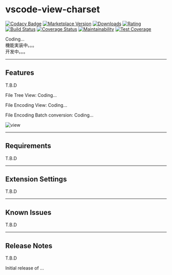 # vscode-view-charset

[![Codacy Badge](https://api.codacy.com/project/badge/Grade/d8ab25d02fba415d8690c09832c744cc)](https://app.codacy.com/gh/long-kudo/vscode-view-charset?utm_source=github.com&utm_medium=referral&utm_content=long-kudo/vscode-view-charset&utm_campaign=Badge_Grade_Settings)
[![Marketplace Version](https://vsmarketplacebadge.apphb.com/version-short/long-kudo.vscode-view-charset.svg)](https://marketplace.visualstudio.com/items?itemName=long-kudo.vscode-view-charset) 
[![Downloads](https://vsmarketplacebadge.apphb.com/downloads-short/long-kudo.vscode-view-charset.svg)](https://marketplace.visualstudio.com/items?itemName=long-kudo.vscode-view-charset) 
[![Rating](https://vsmarketplacebadge.apphb.com/rating-short/long-kudo.vscode-view-charset.svg)](https://marketplace.visualstudio.com/items?itemName=long-kudo.vscode-view-charset) 
[![Build Status](https://travis-ci.com/long-kudo/vscode-view-charset.svg?branch=main)](https://travis-ci.com/long-kudo/vscode-view-charset)
[![Coverage Status](https://coveralls.io/repos/github/long-kudo/vscode-view-charset/badge.svg?branch=main)](https://coveralls.io/github/long-kudo/vscode-view-charset?branch=main)
[![Maintainability](https://api.codeclimate.com/v1/badges/8fc9c1d775da88566126/maintainability)](https://codeclimate.com/github/long-kudo/vscode-view-charset/maintainability)
[![Test Coverage](https://api.codeclimate.com/v1/badges/8fc9c1d775da88566126/test_coverage)](https://codeclimate.com/github/long-kudo/vscode-view-charset/test_coverage)

Coding...  
機能実装中。。。  
开发中。。。

----
## Features

T.B.D

File Tree View:
Coding...  

File Encoding View:
Coding...  

File Encoding Batch conversion:
Coding...  

![view](https://user-images.githubusercontent.com/69529926/109342067-a9012800-78ae-11eb-9ee8-1f7431d376c1.png)

---
## Requirements

T.B.D

---

## Extension Settings

T.B.D

---
## Known Issues

T.B.D

---

## Release Notes

T.B.D

Initial release of ...

